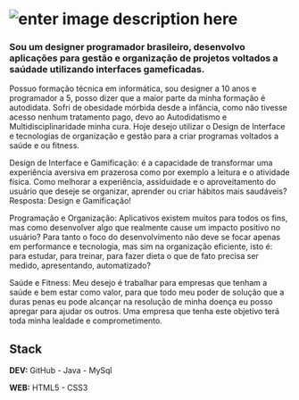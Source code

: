 # ![enter image description here](https://s1.imghub.io/m63Bk.jpg)

### Sou um designer programador brasileiro, desenvolvo aplicações para gestão e organização de projetos voltados a saúdade utilizando interfaces gameficadas.

Possuo formação técnica em informática, sou designer a 10 anos e programador a 5, posso dizer que a maior parte da minha formação é autodidata. Sofri de obesidade mórbida desde a infância, como não tivesse acesso nenhum tratamento pago, devo ao Autodidatismo e Multidisciplinaridade minha cura. Hoje desejo utilizar o Design de Interface e tecnologias de organização e gestão para a criar programas voltados a saúde e ou fitness.

Design de Interface e Gamificação: é a capacidade de transformar uma experiência aversiva em prazerosa como por exemplo a leitura e o atividade física. Como melhorar a experiência, assiduidade e o aproveitamento do usuário que deseje se organizar, aprender ou criar hábitos mais saudáveis? Resposta: Design e Gamificação!

Programação e Organização: Aplicativos existem muitos para todos os fins, mas como desenvolver algo que realmente cause um impacto positivo no usuário? Para tanto o foco do desenvolvimento não deve se focar apenas em performance e tecnologia, mas sim na organização eficiente, isto é: para estudar, para treinar, para fazer dieta o que de fato precisa ser medido, apresentando, automatizado?

Saúde e Fitness: Meu desejo é trabalhar para empresas que tenham a saúde e bem estar como valor, para que todo meu poder de solução que a duras penas eu pode alcançar na resolução de minha doença eu posso apregar para ajudar os outros. Uma empresa que tenha este objetivo terá toda minha lealdade e comprometimento. 

## Stack

**DEV:** GitHub - Java - MySql

**WEB:** HTML5 - CSS3


<!--
**GuilhermyFranca/GuilhermyFranca** is a ✨ _special_ ✨ repository because its `README.md` (this file) appears on your GitHub profile.

Here are some ideas to get you started:

- 🔭 I’m currently working on ...
- 🌱 I’m currently learning ...
- 👯 I’m looking to collaborate on ...
- 🤔 I’m looking for help with ...
- 💬 Ask me about ...
- 📫 How to reach me: ...
- 😄 Pronouns: ...
- ⚡ Fun fact: ...
-->
